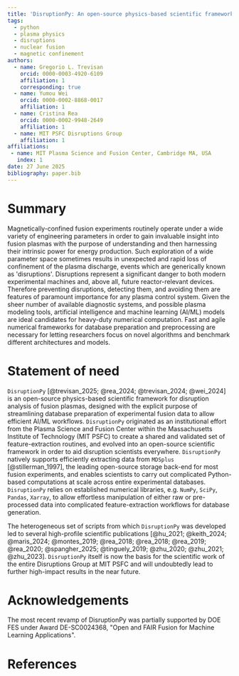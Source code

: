 ```yaml
---
title: 'DisruptionPy: An open-source physics-based scientific framework for disruption analysis of fusion plasmas'
tags:
  - python
  - plasma physics
  - disruptions
  - nuclear fusion
  - magnetic confinement
authors:
  - name: Gregorio L. Trevisan
    orcid: 0000-0003-4920-6109
    affiliation: 1
    corresponding: true
  - name: Yumou Wei
    orcid: 0000-0002-8868-0017
    affiliation: 1
  - name: Cristina Rea
    orcid: 0000-0002-9948-2649
    affiliation: 1
  - name: MIT PSFC Disruptions Group
    affiliation: 1
affiliations:
 - name: MIT Plasma Science and Fusion Center, Cambridge MA, USA
   index: 1
date: 27 June 2025
bibliography: paper.bib
---
```


# Summary

Magnetically-confined fusion experiments routinely operate under a wide variety of engineering parameters in order to gain invaluable insight into fusion plasmas with the purpose of understanding and then harnessing their intrinsic power for energy production.
Such exploration of a wide parameter space sometimes results in unexpected and rapid loss of confinement of the plasma discharge, events which are generically known as 'disruptions'.
Disruptions represent a significant danger to both modern experimental machines and, above all, future reactor-relevant devices.
Therefore preventing disruptions, detecting them, and avoiding them are features of paramount importance for any plasma control system.
Given the sheer number of available diagnostic systems, and possible plasma modeling tools, artificial intelligence and machine learning (AI/ML) models are ideal candidates for heavy-duty numerical computation.
Fast and agile numerical frameworks for database preparation and preprocessing are necessary for letting researchers focus on novel algorithms and benchmark different architectures and models.

# Statement of need

`DisruptionPy` [@trevisan_2025; @rea_2024; @trevisan_2024; @wei_2024] is an open-source physics-based scientific framework for disruption analysis of fusion plasmas, designed with the explicit purpose of streamlining database preparation of experimental fusion data to allow efficient AI/ML workflows.
`DisruptionPy` originated as an institutional effort from the Plasma Science and Fusion Center within the Massachusetts Institute of Technology (MIT PSFC) to create a shared and validated set of feature-extraction routines, and evolved into an open-source scientific framework in order to aid disruption scientists everywhere.
`DisruptionPy` natively supports efficiently extracting data from `MDSplus` [@stillerman_1997], the leading open-source storage back-end for most fusion experiments, and enables scientists to carry out complicated Python-based computations at scale across entire experimental databases.
`DisruptionPy` relies on established numerical libraries, e.g. `NumPy`, `SciPy`, `Pandas`, `Xarray`, to allow effortless manipulation of either raw or pre-processed data into complicated feature-extraction workflows for database generation.

The heterogeneous set of scripts from which `DisruptionPy` was developed led to several high-profile scientific publications [@hu_2021; @keith_2024; @maris_2024; @montes_2019; @rea_2018; @rea_2018; @rea_2019; @rea_2020; @spangher_2025; @tinguely_2019; @zhu_2020; @zhu_2021; @zhu_2023].
`DisruptionPy` itself is now the basis for the scientific work of the entire Disruptions Group at MIT PSFC and will undoubtedly lead to further high-impact results in the near future.

# Acknowledgements

The most recent revamp of DisruptionPy was partially supported by DOE FES under Award DE-SC0024368, "Open and FAIR Fusion for Machine Learning Applications".

# References

